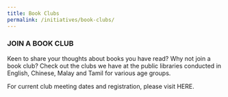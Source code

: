```yaml
---
title: Book Clubs
permalink: /initiatives/book-clubs/
---
```


### JOIN A BOOK CLUB

Keen to share your thoughts about books you have read? Why not join a book club? Check out the clubs we have at the public libraries conducted in English, Chinese, Malay and Tamil for various age groups.

For current club meeting dates and registration, please visit HERE.